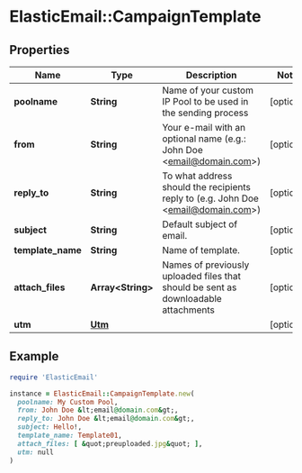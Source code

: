 # ElasticEmail::CampaignTemplate

## Properties

| Name | Type | Description | Notes |
| ---- | ---- | ----------- | ----- |
| **poolname** | **String** | Name of your custom IP Pool to be used in the sending process | [optional] |
| **from** | **String** | Your e-mail with an optional name (e.g.: John Doe &lt;email@domain.com&gt;) | [optional] |
| **reply_to** | **String** | To what address should the recipients reply to (e.g. John Doe &lt;email@domain.com&gt;) | [optional] |
| **subject** | **String** | Default subject of email. | [optional] |
| **template_name** | **String** | Name of template. | [optional] |
| **attach_files** | **Array&lt;String&gt;** | Names of previously uploaded files that should be sent as downloadable attachments | [optional] |
| **utm** | [**Utm**](Utm.md) |  | [optional] |

## Example

```ruby
require 'ElasticEmail'

instance = ElasticEmail::CampaignTemplate.new(
  poolname: My Custom Pool,
  from: John Doe &lt;email@domain.com&gt;,
  reply_to: John Doe &lt;email@domain.com&gt;,
  subject: Hello!,
  template_name: Template01,
  attach_files: [ &quot;preuploaded.jpg&quot; ],
  utm: null
)
```

